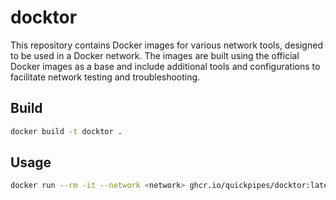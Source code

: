 # docktor

This repository contains Docker images for various network tools, designed to be used in a Docker network. The images are built using the official Docker images as a base and include additional tools and configurations to facilitate network testing and troubleshooting.

## Build

```sh
docker build -t docktor .
```

## Usage

```sh
docker run --rm -it --network <network> ghcr.io/quickpipes/docktor:latest
```
